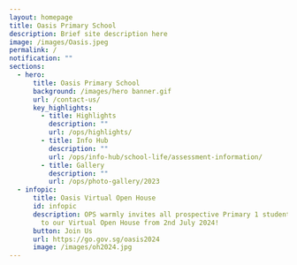 ```yaml
---
layout: homepage
title: Oasis Primary School
description: Brief site description here
image: /images/Oasis.jpeg
permalink: /
notification: ""
sections:
  - hero:
      title: Oasis Primary School
      background: /images/hero banner.gif
      url: /contact-us/
      key_highlights:
        - title: Highlights
          description: ""
          url: /ops/highlights/
        - title: Info Hub
          description: ""
          url: /ops/info-hub/school-life/assessment-information/
        - title: Gallery
          description: ""
          url: /ops/photo-gallery/2023
  - infopic:
      title: Oasis Virtual Open House
      id: infopic
      description: OPS warmly invites all prospective Primary 1 students and parents
        to our Virtual Open House from 2nd July 2024!
      button: Join Us
      url: https://go.gov.sg/oasis2024
      image: /images/oh2024.jpg
---
```

